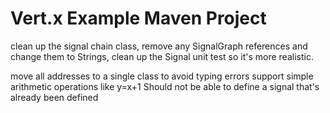 # Vert.x Example Maven Project


clean up the signal chain class, remove any SignalGraph references and change them to Strings, clean up the Signal unit test so it's more realistic.

move all addresses to a single class to avoid typing errors
support simple arithmetic operations like y=x+1
Should not be able to define a signal that's already been defined
